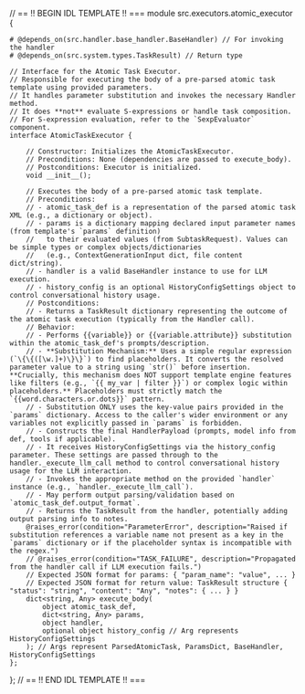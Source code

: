 // == !! BEGIN IDL TEMPLATE !! ===
module src.executors.atomic_executor {

    # @depends_on(src.handler.base_handler.BaseHandler) // For invoking the handler
    # @depends_on(src.system.types.TaskResult) // Return type

    // Interface for the Atomic Task Executor.
    // Responsible for executing the body of a pre-parsed atomic task template using provided parameters.
    // It handles parameter substitution and invokes the necessary Handler method.
    // It does **not** evaluate S-expressions or handle task composition.
    // For S-expression evaluation, refer to the `SexpEvaluator` component.
    interface AtomicTaskExecutor {

        // Constructor: Initializes the AtomicTaskExecutor.
        // Preconditions: None (dependencies are passed to execute_body).
        // Postconditions: Executor is initialized.
        void __init__();

        // Executes the body of a pre-parsed atomic task template.
        // Preconditions:
        // - atomic_task_def is a representation of the parsed atomic task XML (e.g., a dictionary or object).
        // - params is a dictionary mapping declared input parameter names (from template's `params` definition)
        //   to their evaluated values (from SubtaskRequest). Values can be simple types or complex objects/dictionaries
        //   (e.g., ContextGenerationInput dict, file content dict/string).
        // - handler is a valid BaseHandler instance to use for LLM execution.
        // - history_config is an optional HistoryConfigSettings object to control conversational history usage.
        // Postconditions:
        // - Returns a TaskResult dictionary representing the outcome of the atomic task execution (typically from the Handler call).
        // Behavior:
        // - Performs {{variable}} or {{variable.attribute}} substitution within the atomic_task_def's prompts/description.
        // - **Substitution Mechanism:** Uses a simple regular expression (`\{\{([\w.]+)\}\}`) to find placeholders. It converts the resolved parameter value to a string using `str()` before insertion. **Crucially, this mechanism does NOT support template engine features like filters (e.g., `{{ my_var | filter }}`) or complex logic within placeholders.** Placeholders must strictly match the `{{word.characters.or.dots}}` pattern.
        // - Substitution ONLY uses the key-value pairs provided in the `params` dictionary. Access to the caller's wider environment or any variables not explicitly passed in `params` is forbidden.
        // - Constructs the final HandlerPayload (prompts, model info from def, tools if applicable).
        // - It receives HistoryConfigSettings via the history_config parameter. These settings are passed through to the handler._execute_llm_call method to control conversational history usage for the LLM interaction.
        // - Invokes the appropriate method on the provided `handler` instance (e.g., `handler._execute_llm_call`).
        // - May perform output parsing/validation based on `atomic_task_def.output_format`.
        // - Returns the TaskResult from the handler, potentially adding output parsing info to notes.
        @raises_error(condition="ParameterError", description="Raised if substitution references a variable name not present as a key in the `params` dictionary or if the placeholder syntax is incompatible with the regex.")
        // @raises_error(condition="TASK_FAILURE", description="Propagated from the handler call if LLM execution fails.")
        // Expected JSON format for params: { "param_name": "value", ... }
        // Expected JSON format for return value: TaskResult structure { "status": "string", "content": "Any", "notes": { ... } }
        dict<string, Any> execute_body(
            object atomic_task_def, 
            dict<string, Any> params, 
            object handler,
            optional object history_config // Arg represents HistoryConfigSettings
        ); // Args represent ParsedAtomicTask, ParamsDict, BaseHandler, HistoryConfigSettings
    };
};
// == !! END IDL TEMPLATE !! ===
